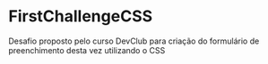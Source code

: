 # FirstChallengeCSS
Desafio proposto pelo curso DevClub para criação do formulário de preenchimento desta vez utilizando o CSS
